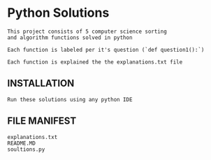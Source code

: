 # Python Solutions

	This project consists of 5 computer science sorting
	and algorithm functions solved in python

	Each function is labeled per it's question (`def question1():`)

	Each function is explained the the explanations.txt file

## INSTALLATION
	
	Run these solutions using any python IDE

## FILE MANIFEST

	explanations.txt
	README.MD
	soultions.py